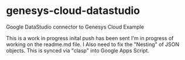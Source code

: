 # genesys-cloud-datastudio
Google DataStudio connector to Genesys Cloud Example

This is a work in progress inital push has been sent I'm in progress of working on the readme.md file. I Also need to fix the "Nesting" of JSON objects. This is synced via "clasp" into Google Apps Script.
